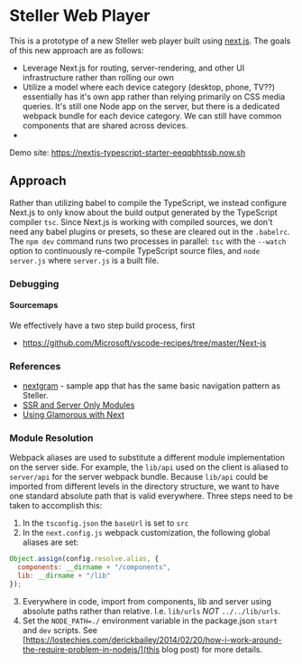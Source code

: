 # Steller Web Player

This is a prototype of a new Steller web player built using [next.js](https://next.js). The goals of this new approach are as follows:

- Leverage Next.js for routing, server-rendering, and other UI infrastructure rather than rolling our own
- Utilize a model where each device category (desktop, phone, TV??) essentially has it's own app rather than relying primarily on CSS media queries. It's still one Node app on the server, but there is a dedicated webpack bundle for each device category. We can still have common components that are shared across devices.
-

Demo site: https://nextjs-typescript-starter-eeqqbhtssb.now.sh

## Approach

Rather than utilizing babel to compile the TypeScript, we instead configure Next.js to only know about the build output generated by the TypeScript compiler `tsc`. Since Next.js is working with compiled sources, we don't need any babel plugins or presets, so these are cleared out in the `.babelrc`. The `npm dev` command runs two processes in parallel: `tsc` with the `--watch` option to continuously re-compile TypeScript source files, and `node server.js` where `server.js` is a built file.

### Debugging

#### Sourcemaps

We effectively have a two step build process, first

- https://github.com/Microsoft/vscode-recipes/tree/master/Next-js

### References

- [nextgram](https://github.com/now-examples/nextgram) - sample app that has the same basic navigation pattern as Steller.
- [SSR and Server Only Modules](https://arunoda.me/blog/ssr-and-server-only-modules)
- [Using Glamorous with Next](https://github.com/zeit/next.js/blob/master/examples/with-glamorous/pages/_document.js)

### Module Resolution

Webpack aliases are used to substitute a different module implementation on the server side. For example, the `lib/api` used on the client is aliased to `server/api` for the server webpack bundle. Because `lib/api` could be imported from different levels in the directory structure, we want to have one standard absolute path that is valid everywhere. Three steps need to be taken to accomplish this:

1. In the `tsconfig.json` the `baseUrl` is set to `src`
2. In the `next.config.js` webpack customization, the following global aliases are set:

```js
Object.assign(config.resolve.alias, {
  components: __dirname + "/components",
  lib: __dirname + "/lib"
});
```

3. Everywhere in code, import from components, lib and server using absolute paths rather than relative. I.e. `lib/urls` _NOT_ `../../lib/urls`.
4. Set the `NODE_PATH=./` environment variable in the package.json `start` and `dev` scripts. See [https://lostechies.com/derickbailey/2014/02/20/how-i-work-around-the-require-problem-in-nodejs/](this blog post) for more details.
